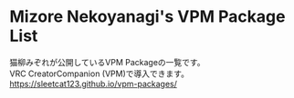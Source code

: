 # Mizore Nekoyanagi's VPM Package List
猫柳みぞれが公開しているVPM Packageの一覧です。  
VRC CreatorCompanion (VPM)で導入できます。  
https://sleetcat123.github.io/vpm-packages/
